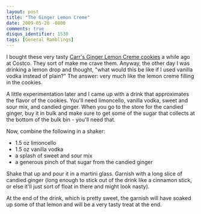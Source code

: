 ```yaml
---
layout: post
title: "The Ginger Lemon Creme"
date: 2009-05-20 -0800
comments: true
disqus_identifier: 1530
tags: [General Ramblings]
---
```

I bought these very tasty [Carr's Ginger Lemon Creme
cookies](http://www.amazon.com/gp/product/B000AYDHTM?ie=UTF8&tag=mhsvortex&linkCode=as2&camp=1789&creative=9325&creativeASIN=B000AYDHTM)
a while ago at Costco. They sort of make me crave them. Anyway, the
other day I was drinking a lemon drop and thought, "what would this be
like if I used vanilla vodka instead of plain?" The answer: very much
like the lemon creme filling in the cookies.

A little experimentation later and I came up with a drink that
approximates the flavor of the cookies. You'll need limoncello, vanilla
vodka, sweet and sour mix, and candied ginger. When you go to the store
for the candied ginger, buy it in bulk and make sure to get some of the
sugar that collects at the bottom of the bulk bin - you'll need that.

Now, combine the following in a shaker:

- 1.5 oz limoncello
- 1.5 oz vanilla vodka
- a splash of sweet and sour mix
- a generous pinch of that sugar from the candied ginger

Shake that up and pour it in a martini glass. Garnish with a long slice
of candied ginger (long enough to stick out of the drink like a cinnamon
stick, or else it'll just sort of float in there and might look nasty).

At the end of the drink, which is pretty sweet, the garnish will have
soaked up some of that lemon and will be a very tasty treat at the end.
